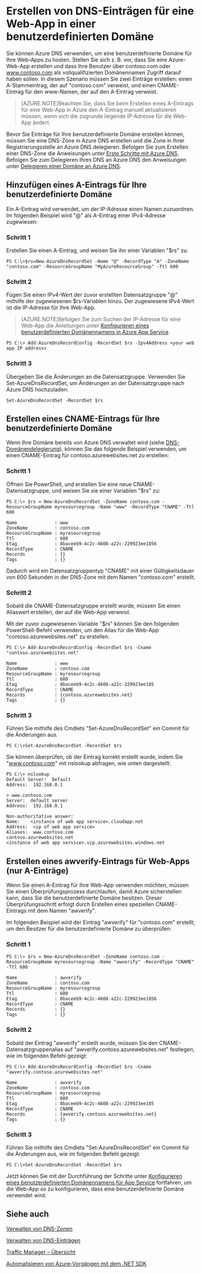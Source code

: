 <properties 
   pageTitle="Erstellen von benutzerdefinierten DNS-Einträgen für eine Web-App | Microsoft Azure" 
   description="Erstellen von benutzerdefinierten Domänen-DNS-Einträgen für die Web-App mithilfe von Azure DNS. Schrittweise Anleitung zum Überprüfen des Domänenbesitzers mithilfe des CNAME- oder A-Eintrags" 
   services="dns" 
   documentationCenter="na" 
   authors="joaoma" 
   manager="carolz" 
   editor=""/>

<tags
   ms.service="dns"
   ms.devlang="na"
   ms.topic="article"
   ms.tgt_pltfrm="na"
   ms.workload="infrastructure-services" 
   ms.date="05/20/2015"
   ms.author="joaoma"/>

# Erstellen von DNS-Einträgen für eine Web-App in einer benutzerdefinierten Domäne

Sie können Azure DNS verwenden, um eine benutzerdefinierte Domäne für Ihre Web-Apps zu hosten. Stellen Sie sich z. B. vor, dass Sie eine Azure-Web-App erstellen und dass Ihre Benutzer über contoso.com oder www.contoso.com als vollqualifizierten Domänennamen Zugriff darauf haben sollen. In diesem Szenario müssen Sie zwei Einträge erstellen: einen A-Stammeintrag, der auf "contoso.com" verweist, und einen CNAME-Eintrag für den www-Namen, der auf den A-Eintrag verweist.

> [AZURE.NOTE]Beachten Sie, dass Sie beim Erstellen eines A-Eintrags für eine Web-App in Azure den A-Eintrag manuell aktualisieren müssen, wenn sich die zugrunde liegende IP-Adresse für die Web-App ändert.

Bevor Sie Einträge für Ihre benutzerdefinierte Domäne erstellen können, müssen Sie eine DNS-Zone in Azure DNS erstellen und die Zone in Ihrer Registrierungsstelle an Azure DNS delegieren. Befolgen Sie zum Erstellen einer DNS-Zone die Anweisungen unter [Erste Schritte mit Azure DNS](../dns-getstarted-create-dnszone/#Create-a-DNS-zone). Befolgen Sie zum Delegieren Ihres DNS an Azure DNS den Anweisungen unter [Delegieren einer Domäne an Azure DNS](../dns-domain-delegation).
 
## Hinzufügen eines A-Eintrags für Ihre benutzerdefinierte Domäne

Ein A-Eintrag wird verwendet, um der IP-Adresse einen Namen zuzuordnen. Im folgenden Beispiel wird "@" als A-Eintrag einer IPv4-Adresse zugewiesen:

### Schritt 1
 
Erstellen Sie einen A-Eintrag, und weisen Sie ihn einer Variablen "$rs" zu.
	
	PS C:\>$rs=New-AzureDnsRecordSet -Name "@" -RecordType "A" -ZoneName "contoso.com" -ResourceGroupName "MyAzureResourceGroup" -Ttl 600 

### Schritt 2

Fügen Sie einen IPv4-Wert der zuvor erstellten Datensatzgruppe "@" mithilfe der zugewiesenen $rs-Variablen hinzu. Der zugewiesene IPv4-Wert ist die IP-Adresse für Ihre Web-App.

> [AZURE.NOTE]Befolgen Sie zum Suchen der IP-Adresse für eine Web-App die Anleitungen unter [Konfigurieren eines benutzerdefinierten Domänennamens in Azure App Service](../web-sites-custom-domain-name/#Find-the-virtual-IP-address).

	PS C:\> Add-AzureDnsRecordConfig -RecordSet $rs -Ipv4Address <your web app IP address>

### Schritt 3

Übergeben Sie die Änderungen an die Datensatzgruppe. Verwenden Sie Set-AzureDnsRecordSet, um Änderungen an der Datensatzgruppe nach Azure DNS hochzuladen:

	Set-AzureDnsRecordSet -RecordSet $rs

## Erstellen eines CNAME-Eintrags für Ihre benutzerdefinierte Domäne

Wenn Ihre Domäne bereits von Azure DNS verwaltet wird (siehe [DNS-Domänendelegierung](../dns-domain-delegation)), können Sie das folgende Beispiel verwenden, um einen CNAME-Eintrag für contoso.azurewebsites.net zu erstellen:

### Schritt 1

Öffnen Sie PowerShell, und erstellen Sie eine neue CNAME-Datensatzgruppe, und weisen Sie sie einer Variablen "$rs" zu:

	PS C:\> $rs = New-AzureDnsRecordSet -ZoneName contoso.com -ResourceGroupName myresourcegroup -Name "www" -RecordType "CNAME" -Ttl 600
 
	Name              : www
	ZoneName          : contoso.com
	ResourceGroupName : myresourcegroup
	Ttl               : 600
	Etag              : 8baceeb9-4c2c-4608-a22c-229923ee1856
	RecordType        : CNAME
	Records           : {}
	Tags              : {}

Dadurch wird ein Datensatzgruppentyp "CNAME" mit einer Gültigkeitsdauer von 600 Sekunden in der DNS-Zone mit dem Namen "contoso.com" erstellt.

### Schritt 2

Sobald die CNAME-Datensatzgruppe erstellt wurde, müssen Sie einen Aliaswert erstellen, der auf die Web-App verweist.

Mit der zuvor zugewiesenen Variable "$rs" können Sie den folgenden PowerShell-Befehl verwenden, um den Alias für die Web-App "contoso.azurewebsites.net" zu erstellen.

	PS C:\> Add-AzureDnsRecordConfig -RecordSet $rs -Cname "contoso.azurewebsites.net"
 
	Name              : www
	ZoneName          : contoso.com
	ResourceGroupName : myresourcegroup
	Ttl               : 600
	Etag              : 8baceeb9-4c2c-4608-a22c-229923ee185
	RecordType        : CNAME
	Records           : {contoso.azurewebsites.net}
	Tags              : {}

### Schritt 3

Führen Sie mithilfe des Cmdlets "Set-AzureDnsRecordSet" ein Commit für die Änderungen aus.

	PS C:\>Set-AzureDnsRecordSet -RecordSet $rs

Sie können überprüfen, ob der Eintrag korrekt erstellt wurde, indem Sie "www.contoso.com" mit nslookup abfragen, wie unten dargestellt:

	PS C:\> nslookup
	Default Server:  Default
	Address:  192.168.0.1
 
	> www.contoso.com
	Server:  default server
	Address:  192.168.0.1
	 
	Non-authoritative answer:
	Name:    <instance of web app service>.cloudapp.net
	Address:  <ip of web app service>
	Aliases:  www.contoso.com
    contoso.azurewebsites.net
    <instance of web app service>.vip.azurewebsites.windows.net

## Erstellen eines awverify-Eintrags für Web-Apps (nur A-Einträge)

Wenn Sie einen A-Eintrag für Ihre Web-App verwenden möchten, müssen Sie einen Überprüfungsprozess durchlaufen, damit Azure sicherstellen kann, dass Sie die benutzerdefinierte Domäne besitzen. Dieser Überprüfungsschritt erfolgt durch Erstellen eines speziellen CNAME-Eintrags mit dem Namen "awverify".

Im folgenden Beispiel wird der Eintrag "awverify" für "contoso.com" erstellt, um den Besitzer für die benutzerdefinierte Domäne zu überprüfen:

### Schritt 1

	PS C:\> $rs = New-AzureDnsRecordSet -ZoneName contoso.com -ResourceGroupName myresourcegroup -Name "awverify" -RecordType "CNAME" -Ttl 600
 
	Name              : awverify
	ZoneName          : contoso.com
	ResourceGroupName : myresourcegroup
	Ttl               : 600
	Etag              : 8baceeb9-4c2c-4608-a22c-229923ee1856
	RecordType        : CNAME
	Records           : {}
	Tags              : {}


### Schritt 2

Sobald der Eintrag "awverify" erstellt wurde, müssen Sie den CNAME-Datensatzgruppenalias auf "awverify.contoso.azurewebsites.net" festlegen, wie im folgenden Befehl gezeigt:

	PS C:\> Add-AzureDnsRecordConfig -RecordSet $rs -Cname "awverify.contoso.azurewebsites.net"
 
	Name              : awverify
	ZoneName          : contoso.com
	ResourceGroupName : myresourcegroup
	Ttl               : 600
	Etag              : 8baceeb9-4c2c-4608-a22c-229923ee185
	RecordType        : CNAME
	Records           : {awverify.contoso.azurewebsites.net}
	Tags              : {}

### Schritt 3

Führen Sie mithilfe des Cmdlets "Set-AzureDnsRecordSet" ein Commit für die Änderungen aus, wie im folgenden Befehl gezeigt:

	PS C:\>Set-AzureDnsRecordSet -RecordSet $rs

Jetzt können Sie mit der Durchführung der Schritte unter [Konfigurieren eines benutzerdefinierten Domänennamens für App Service](../web-sites-custom-domain-name) fortfahren, um die Web-App so zu konfigurieren, dass eine benutzerdefinierte Domäne verwendet wird.

## Siehe auch

[Verwalten von DNS-Zonen](../dns-operations-dnszones)

[Verwalten von DNS-Einträgen](../dns-operations-recordsets)

[Traffic Manager – Übersicht](../traffic-manager-overview)

[Automatisieren von Azure-Vorgängen mit dem .NET SDK](../dns-sdk)


 

<!---HONumber=August15_HO6-->